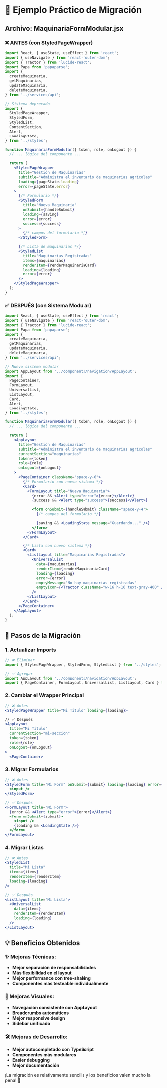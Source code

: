 # 🎯 Ejemplo Práctico de Migración

## Archivo: MaquinariaFormModular.jsx

### ❌ ANTES (con StyledPageWrapper)

```jsx
import React, { useState, useEffect } from 'react';
import { useNavigate } from 'react-router-dom';
import { Tractor } from 'lucide-react';
import Papa from 'papaparse';
import {
  createMaquinaria,
  getMaquinarias,
  updateMaquinaria,
  deleteMaquinaria,
} from '../services/api';

// Sistema deprecado
import {
  StyledPageWrapper,
  StyledForm,
  StyledList,
  ContentSection,
  Alert,
  LoadingState,
} from '../styles';

function MaquinariaFormModular({ token, role, onLogout }) {
  // ... lógica del componente ...

  return (
    <StyledPageWrapper
      title="Gestión de Maquinarias"
      subtitle="Administra el inventario de maquinarias agrícolas"
      loading={pageState.loading}
      error={pageState.error}
    >
      {/* Formulario */}
      <StyledForm
        title="Nueva Maquinaria"
        onSubmit={handleSubmit}
        loading={saving}
        error={error}
        success={success}
      >
        {/* campos del formulario */}
      </StyledForm>

      {/* Lista de maquinarias */}
      <StyledList
        title="Maquinarias Registradas"
        items={maquinarias}
        renderItem={renderMaquinariaCard}
        loading={loading}
        error={error}
      />
    </StyledPageWrapper>
  );
}
```

### ✅ DESPUÉS (con Sistema Modular)

```jsx
import React, { useState, useEffect } from 'react';
import { useNavigate } from 'react-router-dom';
import { Tractor } from 'lucide-react';
import Papa from 'papaparse';
import {
  createMaquinaria,
  getMaquinarias,
  updateMaquinaria,
  deleteMaquinaria,
} from '../services/api';

// Nuevo sistema modular
import AppLayout from '../components/navigation/AppLayout';
import {
  PageContainer,
  FormLayout,
  UniversalList,
  ListLayout,
  Card,
  Alert,
  LoadingState,
} from '../styles';

function MaquinariaFormModular({ token, role, onLogout }) {
  // ... lógica del componente ...

  return (
    <AppLayout
      title="Gestión de Maquinarias"
      subtitle="Administra el inventario de maquinarias agrícolas"
      currentSection="maquinarias"
      token={token}
      role={role}
      onLogout={onLogout}
    >
      <PageContainer className="space-y-6">
        {/* Formulario con nuevo sistema */}
        <Card>
          <FormLayout title="Nueva Maquinaria">
            {error && <Alert type="error">{error}</Alert>}
            {success && <Alert type="success">{success}</Alert>}

            <form onSubmit={handleSubmit} className="space-y-4">
              {/* campos del formulario */}

              {saving && <LoadingState message="Guardando..." />}
            </form>
          </FormLayout>
        </Card>

        {/* Lista con nuevo sistema */}
        <Card>
          <ListLayout title="Maquinarias Registradas">
            <UniversalList
              data={maquinarias}
              renderItem={renderMaquinariaCard}
              loading={loading}
              error={error}
              emptyMessage="No hay maquinarias registradas"
              emptyIcon={<Tractor className="w-16 h-16 text-gray-400" />}
            />
          </ListLayout>
        </Card>
      </PageContainer>
    </AppLayout>
  );
}
```

## 🔄 Pasos de la Migración

### 1. Actualizar Imports

```jsx
// ❌ Eliminar
import { StyledPageWrapper, StyledForm, StyledList } from '../styles';

// ✅ Agregar
import AppLayout from '../components/navigation/AppLayout';
import { PageContainer, FormLayout, UniversalList, ListLayout, Card } from '../styles';
```

### 2. Cambiar el Wrapper Principal

```jsx
// ❌ Antes
<StyledPageWrapper title="Mi Título" loading={loading}>

// ✅ Después
<AppLayout
  title="Mi Título"
  currentSection="mi-seccion"
  token={token}
  role={role}
  onLogout={onLogout}
>
  <PageContainer>
```

### 3. Migrar Formularios

```jsx
// ❌ Antes
<StyledForm title="Mi Form" onSubmit={submit} loading={loading} error={error}>
  <input />
</StyledForm>

// ✅ Después
<FormLayout title="Mi Form">
  {error && <Alert type="error">{error}</Alert>}
  <form onSubmit={submit}>
    <input />
    {loading && <LoadingState />}
  </form>
</FormLayout>
```

### 4. Migrar Listas

```jsx
// ❌ Antes
<StyledList
  title="Mi Lista"
  items={items}
  renderItem={renderItem}
  loading={loading}
/>

// ✅ Después
<ListLayout title="Mi Lista">
  <UniversalList
    data={items}
    renderItem={renderItem}
    loading={loading}
  />
</ListLayout>
```

## 💡 Beneficios Obtenidos

### ✨ Mejoras Técnicas:

- **Mejor separación de responsabilidades**
- **Más flexibilidad en el layout**
- **Mejor performance con tree-shaking**
- **Componentes más testeable individualmente**

### 🎨 Mejoras Visuales:

- **Navegación consistente con AppLayout**
- **Breadcrumbs automáticos**
- **Mejor responsive design**
- **Sidebar unificado**

### 🛠️ Mejoras de Desarrollo:

- **Mejor autocompletado con TypeScript**
- **Componentes más modulares**
- **Easier debugging**
- **Mejor documentación**

¡La migración es relativamente sencilla y los beneficios valen mucho la pena! 🚀
